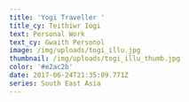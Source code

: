 ```yaml
---
title: 'Yogi Traveller '
title_cy: Teithiwr Iogi
text: Personal Work
text_cy: Gwaith Personol
image: /img/uploads/togi_illu.jpg
thumbnail: /img/uploads/togi_illu_thumb.jpg
color: '#e2ac2b'
date: 2017-06-24T21:35:09.771Z
series: South East Asia
---
```





